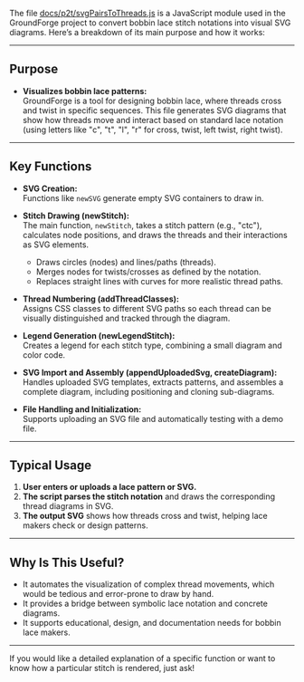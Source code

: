 The file [docs/p2t/svgPairsToThreads.js](https://github.com/d-bl/GroundForge/blob/master/docs/p2t/svgPairsToThreads.js) is a JavaScript module used in the GroundForge project to convert bobbin lace stitch notations into visual SVG diagrams. Here’s a breakdown of its main purpose and how it works:

---

## Purpose

- **Visualizes bobbin lace patterns:**  
  GroundForge is a tool for designing bobbin lace, where threads cross and twist in specific sequences. This file generates SVG diagrams that show how threads move and interact based on standard lace notation (using letters like "c", "t", "l", "r" for cross, twist, left twist, right twist).

---

## Key Functions

- **SVG Creation:**  
  Functions like `newSVG` generate empty SVG containers to draw in.

- **Stitch Drawing (newStitch):**  
  The main function, `newStitch`, takes a stitch pattern (e.g., "ctc"), calculates node positions, and draws the threads and their interactions as SVG elements.
    - Draws circles (nodes) and lines/paths (threads).
    - Merges nodes for twists/crosses as defined by the notation.
    - Replaces straight lines with curves for more realistic thread paths.

- **Thread Numbering (addThreadClasses):**  
  Assigns CSS classes to different SVG paths so each thread can be visually distinguished and tracked through the diagram.

- **Legend Generation (newLegendStitch):**  
  Creates a legend for each stitch type, combining a small diagram and color code.

- **SVG Import and Assembly (appendUploadedSvg, createDiagram):**  
  Handles uploaded SVG templates, extracts patterns, and assembles a complete diagram, including positioning and cloning sub-diagrams.

- **File Handling and Initialization:**  
  Supports uploading an SVG file and automatically testing with a demo file.

---

## Typical Usage

1. **User enters or uploads a lace pattern or SVG.**
2. **The script parses the stitch notation** and draws the corresponding thread diagrams in SVG.
3. **The output SVG** shows how threads cross and twist, helping lace makers check or design patterns.

---

## Why Is This Useful?

- It automates the visualization of complex thread movements, which would be tedious and error-prone to draw by hand.
- It provides a bridge between symbolic lace notation and concrete diagrams.
- It supports educational, design, and documentation needs for bobbin lace makers.

---

If you would like a detailed explanation of a specific function or want to know how a particular stitch is rendered, just ask!
